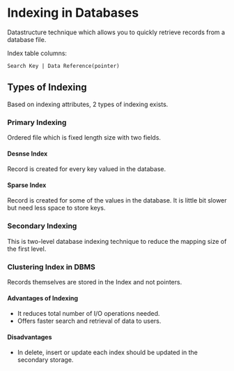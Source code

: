 # Indexing in Databases

Datastructure technique which allows you to quickly retrieve records from a database file.

Index table columns:

```
Search Key | Data Reference(pointer)
```

## Types of Indexing

Based on indexing attributes, 2 types of indexing exists.

### Primary Indexing

Ordered file which is fixed length size with two fields.

#### Desnse Index

Record is created for every key valued in the database.

#### Sparse Index

Record is created for some of the values in the database. It is little bit slower but need less space to store keys.

### Secondary Indexing

This is two-level database indexing technique to reduce the mapping size of the first level.

### Clustering Index in DBMS

Records themselves are stored in the Index and not pointers.

#### Advantages of Indexing

-   It reduces total number of I/O operations needed.
-   Offers faster search and retrieval of data to users.

#### Disadvantages

-   In delete, insert or update each index should be updated in the secondary storage.
